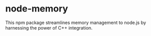 # node-memory
This npm package streamlines memory management to node.js by harnessing the power of C++ integration.
